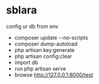 # sblara

config ur db from env 
* composer update --no-scripts
* composer dump-autoload
* php artisan key:generate
* php artisan config:clear
* import db
* run php artisan serve
* browse http://127.0.0.1:8000/test
